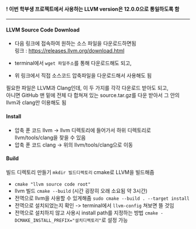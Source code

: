 #### ! 이번 학부생 프로젝트에서 사용하는 LLVM version은 12.0.0으로 통일하도록 함  

---

#### LLVM Source Code Download
- 다음 링크에 접속하여 원하는 소스 파일을 다운로드하면됨  
링크 : https://releases.llvm.org/download.html

- terminal에서 ``` wget 파일주소 ```를 통해 다운로드해도 되고,  
- 위 링크에서 직접 소스코드 압축파일을 다운로드해서 사용해도 됨

필요한 파일은 LLVM과 Clang인데, 이 두 가지를 각각 다운로드 받아도 되고,  
아니면 GitHub 맨 밑에 전체 다 합쳐져 있는 source.tar.gz를 다운 받아서 그 안의 llvm과 clang만 이용해도 됨

#### Install
- 압축 푼 코드 llvm -> llvm 디렉토리에 들어가서 하위 디렉토리로 llvm/tools/clang을 찾을 수 있음
- 압축 푼 코드 clang -> 위의 llvm/tools/clang으로 이동

#### Build
빌드 디렉토리 만들기 ``` mkdir 빌드디렉토리 ```
cmake로 LLVM을 빌드해줌
- ``` cmake "llvm source code root" ```
- llvm 빌드 ``` cmake --build ``` (시간 굉장히 오래 소요됨 약 3시간)
- 전역으로 llvm을 사용할 수 있게해줌 ``` sudo cmake --build . --target install ```
- 전역으로 설치되었는지 확인 -> terminal에서 ``` llvm-config ``` 쳐보면 뜰 것임
- 전역으로 설치하지 않고 사용시 install path를 지정하는 방법 ``` cmake -DCMAKE_INSTALL_PREFIX="설치디렉토리" ```로 설정 가능

